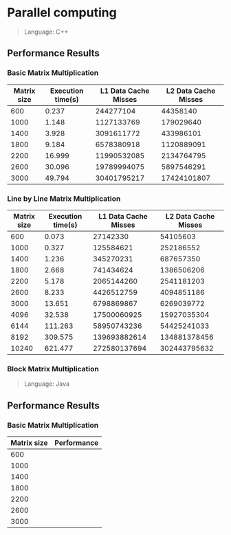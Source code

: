 # Parallel computing

> Language: C++

## Performance Results

### Basic Matrix Multiplication
| Matrix size | Execution time(s) | L1 Data Cache Misses | L2 Data Cache Misses |
| ----------- | ----------------- | -------------------- | -------------------- |
| 600         | 0.237             | 244277104            | 44358140             |
| 1000        | 1.148             | 1127133769           | 179029640            |
| 1400        | 3.928             | 3091611772           | 433986101            |
| 1800        | 9.184             | 6578380918           | 1120889091           |
| 2200        | 16.999            | 11990532085          | 2134764795           |
| 2600        | 30.096            | 19789994075          | 5897546291           |
| 3000        | 49.794            | 30401795217          | 17424101807          |

### Line by Line Matrix Multiplication
| Matrix size | Execution time(s) | L1 Data Cache Misses | L2 Data Cache Misses |
| ----------- | ----------------- | -------------------- | -------------------- |
| 600         | 0.073             | 27142330             | 54105603             |
| 1000        | 0.327             | 125584621            | 252186552            |
| 1400        | 1.236             | 345270231            | 687657350            |
| 1800        | 2.668             | 741434624            | 1386506206           |
| 2200        | 5.178             | 2065144260           | 2541181203           |
| 2600        | 8.233             | 4426512759           | 4094851186           |
| 3000        | 13.651            | 6798869867           | 6269039772           |
| 4096        | 32.538            | 17500060925          | 15927035304          |
| 6144        | 111.263           | 58950743236          | 54425241033          |
| 8192        | 309.575           | 139693882614         | 134881378456         |
| 10240       | 621.477           | 272580137694         | 302443795632         |

### Block Matrix Multiplication

> Language: Java

## Performance Results

### Basic Matrix Multiplication
| Matrix size | Performance |
| ----------- | ----------- |
| 600         |             |
| 1000        |             |
| 1400        |             |
| 1800        |             |
| 2200        |             |
| 2600        |             |
| 3000        |             |


